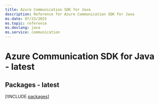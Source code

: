 ```yaml
---
title: Azure Communication SDK for Java
description: Reference for Azure Communication SDK for Java
ms.date: 07/23/2025
ms.topic: reference
ms.devlang: java
ms.service: communication
---
```

# Azure Communication SDK for Java - latest
## Packages - latest
[!INCLUDE [packages](communication-index.md)]